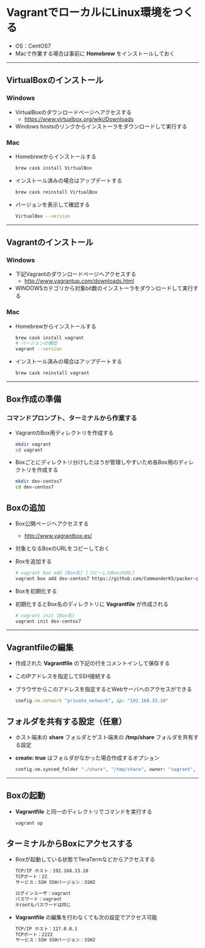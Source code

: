 # VagrantでローカルにLinux環境をつくる

* OS：CentOS7
* Macで作業する場合は事前に __Homebrew__ をインストールしておく

***

## VirtualBoxのインストール

### Windows

* VirtualBoxのダウンロードページへアクセスする
  * https://www.virtualbox.org/wiki/Downloads
* Windows hostsのリンクからインストーラをダウンロードして実行する

### Mac

* Homebrewからインストールする

  ```bash
  brew cask install VirtualBox
  ```

* インストール済みの場合はアップデートする

  ```bash
  brew cask reinstall VirtualBox
  ```

* バージョンを表示して確認する

  ```bash
  VirtualBox --version
  ```

***

## Vagrantのインストール

### Windows

* 下記Vagrantのダウンロードページへアクセスする
  * http://www.vagrantup.com/downloads.html
* WINDOWSカテゴリから対象bit数のインストーラをダウンロードして実行する

### Mac

* Homebrewからインストールする

  ```bash
  brew cask install vagrant
  # バージョンの確認
  vagrant --version
  ```

* インストール済みの場合はアップデートする

  ```bash
  brew cask reinstall vagrant
  ```

***

## Box作成の準備

### コマンドプロンプト、ターミナルから作業する

* VagrantのBox用ディレクトリを作成する

  ```bash
  mkdir vagrant
  cd vagrant
  ```

* Boxごとにディレクトリ分けしたほうが管理しやすいため各Box用のディレクトリを作成する

  ```bash
  mkdir dev-centos7
  cd dev-centos7
  ```

## Boxの追加

* Box公開ページへアクセスする
  * http://www.vagrantbox.es/

* 対象となるBoxのURLをコピーしておく

* Boxを追加する

  ```bash
  # vagrant box add [Box名] [コピーしたBoxのURL]
  vagrant box add dev-centos7 https://github.com/CommanderK5/packer-centos-template/releases/download/0.7.2/vagrant-centos-7.2.box
  ```

* Boxを初期化する
* 初期化するとBox名のディレクトリに __Vagrantfile__ が作成される

  ```bash
  # vagrant init [Box名]
  vagrant init dev-centos7
  ```

***

## Vagrantfileの編集

* 作成された __Vagrantfile__ の下記の行をコメントインして保存する
* このIPアドレスを指定してSSH接続する
* ブラウザからこのアドレスを指定するとWebサーバへのアクセスができる

  ```ruby
  config.vm.network "private_network", ip: "192.168.33.10"
  ```

## フォルダを共有する設定（任意）

* ホスト端末の __share__ フォルダとゲスト端末の __/tmp/share__ フォルダを共有する設定
* __create: true__ はフォルダがなかった場合作成するオプション

  ```bash
  config.vm.synced_folder "./share", "/tmp/share", owner: "vagrant", group: "vagrant" , create: true
  ```

***

## Boxの起動

* __Vagrantfile__ と同一のディレクトリでコマンドを実行する

  ```bash
  vagrant up
  ```

## ターミナルからBoxにアクセスする

* Boxが起動している状態でTeraTermなどからアクセスする

  ```bash
  TCP/IP ホスト：192.168.33.10
  TCPポート：22
  サービス：SSH SSHバージョン：SSH2
  ```

  ```bash
  ログインユーザ：vagrant
  パスワード：vagrant
  ※rootもパスワードは同じ
  ```

* __Vagrantfile__ の編集を行わなくても次の設定でアクセス可能

  ```bash
  TCP/IP ホスト：127.0.0.1
  TCPポート：2222
  サービス：SSH SSHバージョン：SSH2
  ```
